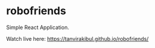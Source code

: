 # robofriends

Simple React Application.

Watch live here: https://tanvirakibul.github.io/robofriends/
